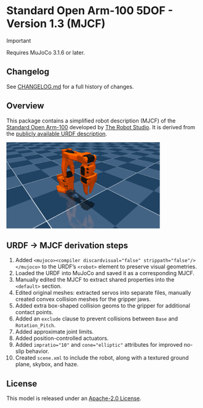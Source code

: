# Standard Open Arm-100 5DOF - Version 1.3 (MJCF)

> [!IMPORTANT]
> Requires MuJoCo 3.1.6 or later.

## Changelog

See [CHANGELOG.md](./CHANGELOG.md) for a full history of changes.

## Overview

This package contains a simplified robot description (MJCF) of the [Standard Open Arm-100](https://github.com/TheRobotStudio/SO-ARM100/tree/main) developed by [The Robot Studio](https://www.therobotstudio.com/). It is derived from the [publicly available URDF description](https://github.com/TheRobotStudio/SO-ARM100/blob/4e9c5588d8a8415b6a6c2142a0ce8c32207cf3e9/URDF/SO_5DOF_ARM100_8j_URDF.SLDASM/urdf/SO_5DOF_ARM100_8j_URDF.SLDASM.urdf).

<p float="left">
  <img src="so_arm100.png" width="400">
</p>

## URDF → MJCF derivation steps

1. Added `<mujoco><compiler discardvisual="false" strippath="false"/></mujoco>` to the URDF’s `<robot>` element to preserve visual geometries.
2. Loaded the URDF into MuJoCo and saved it as a corresponding MJCF.
3. Manually edited the MJCF to extract shared properties into the `<default>` section.
4. Edited original meshes: extracted servos into separate files, manually created convex collision meshes for the gripper jaws.
5. Added extra box-shaped collision geoms to the gripper for additional contact points.
6. Added an `exclude` clause to prevent collisions between `Base` and `Rotation_Pitch`.
7. Added approximate joint limits.
8. Added position-controlled actuators.
9. Added `impratio="10"` and `cone="elliptic"` attributes for improved no-slip behavior.
10. Created `scene.xml` to include the robot, along with a textured ground plane, skybox, and haze.

## License

This model is released under an [Apache-2.0 License](LICENSE).
